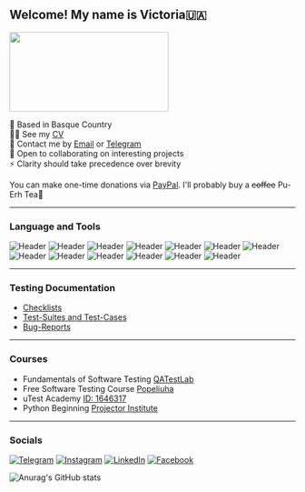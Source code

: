 ## Welcome! My name is Victoria🇺🇦
<div id="header" align="lest">
  <img src="https://media.giphy.com/media/L8K62iTDkzGX6/giphy.gif" width="280" height="140"/>
</div> 

📍 Based in Basque Country\
👩‍💻 See my [CV](https://drive.google.com/file/d/1DVHZVcHWGGTAjC19mZXoL4CRIprFvPxP/view?usp=sharing)\
📧 Contact me by [Email](mailto:vikpo6969@gmail.com) or [Telegram](https://t.me/vikpo6969)\
🤝 Open to collaborating on interesting projects\
⚡️ Clarity should take precedence over brevity 

You can make one-time donations via [PayPal](https://paypal.me/vikpo6969?country.x=FR&locale.x=en_US). I'll probably buy a ~~coffee~~ Pu-Erh Tea🍵

---

### Language and Tools

![Header](https://img.shields.io/badge/Jira-090909?style=for-the-badge&logo=jira&logoColor=136be1)
![Header](https://img.shields.io/badge/TestLink-090909?style=for-the-badge&logo=swagger&logoColor=7ede2b)
![Header](https://img.shields.io/badge/TestRail-090909?style=for-the-badge&logo=azuredevops&logoColor=0074d0)
![Header](https://img.shields.io/badge/Snagit-090909?style=for-the-badge&logo=fiddler&logoColor=8cc4d7)
![Header](https://img.shields.io/badge/XMind-090909?style=for-the-badge&logo=charlesproxy&logoColor=8cc4d7)
![Header](https://img.shields.io/badge/Scrum-090909?style=for-the-badge&logo=charlesproxy&logoColor=8cc4d7)
![Header](https://img.shields.io/badge/Python-3776AB?style=for-the-badge&logo=python&logoColor=white)
![Header](https://img.shields.io/badge/VS_Code-007ACC?style=for-the-badge&logo=visual-studio-code&logoColor=white)
![Header](https://img.shields.io/badge/Miro-FFD200?style=for-the-badge&logo=miro&logoColor=white)
![Header](https://img.shields.io/badge/GitHub-181717?style=for-the-badge&logo=github&logoColor=white)
![Header](https://img.shields.io/badge/Git-F05032?style=for-the-badge&logo=git&logoColor=white)
![Header](https://img.shields.io/badge/DevTools-333333?style=for-the-badge&logo=devtools&logoColor=white)
![Header](https://img.shields.io/badge/Charles_Proxy-262626?style=for-the-badge&logo=charles&logoColor=white)

---

### Testing Documentation

- [Checklists]()
- [Test-Suites and Test-Cases]()
- [Bug-Reports]()



---

### Courses
* Fundamentals of Software Testing [QATestLab](https://github.com/VictoryUA/VictoryUA/blob/main/certificate.pdf)
* Free Software Testing Course [Popeliuha](https://www.youtube.com/@Popeliuha)
* uTest Academy [ID: 1646317](https://www.utest.com)
* Python Beginning [Projector Institute](https://prjctr.com)

---

### Socials
[![Telegram](https://img.shields.io/badge/-Telegram-090909?style=for-the-badge&logo=telegram&logoColor=27A0D9)](https://t.me/vikaposokhova)
[![Instagram](https://img.shields.io/badge/-Instagram-090909?style=for-the-badge&logo=instagram&logoColor=B4068E)](https://www.instagram.com/me.as.vi)
[![LinkedIn](https://img.shields.io/badge/-LinkedIn-090909?style=for-the-badge&logo=linkedin&logoColor=007BB6)](https://www.linkedin.com/in/victoria-posokhova-177400239)
[![Facebook](https://img.shields.io/badge/-Facebook-090909?style=for-the-badge&logo=Facebook&logoColor=1195F5)](https://www.facebook.com/profile.php?id=100085935053002)

![Anurag's GitHub stats](https://github-readme-stats.vercel.app/api?username=VictoryUA&show_icons=true&theme=radical)
